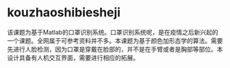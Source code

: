 # kouzhaoshibiesheji
该课题为基于Matlab的口罩识别系统。口罩识别系统呢，是在疫情之后新兴起的一个课题。全网属于可参考资料并不多。本课题为基于颜色加形态学的算法。需要先进行人脸检测，因为口罩是穿戴在脸部的，并不是在手臂或者是胸部等部位。本设计具备有人机交互界面，需要进行相应的拓展。
